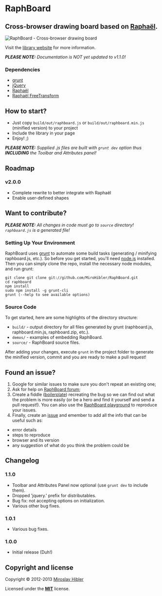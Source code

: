 # RaphBoard

## Cross-browser drawing board based on [Raphaël](http://MiroHibler.github.io/RaphBoard/).

![RaphBoard - Cross-browser drawing board](http://MiroHibler.github.io/RaphBoard/images/RaphBoard.jpg)

Visit the [library website](http://MiroHibler.github.io/RaphBoard/) for more information.

*__PLEASE NOTE:__ Documentation is NOT yet updated to v1.1.0!*

### Dependencies
 * [grunt](http://gruntjs.com/)
 * [jQuery](http://jquery.com/)
 * [Raphaël](http://raphaeljs.com/)
 * [Raphaël FreeTransform](http://alias.io/raphael/free_transform/)

## How to start?

 * Just copy `build/out/raphboard.js` or `build/out/raphboard.min.js` (minified version) to your project
 * Include the library in your page
 * Enjoy! ;)

*__PLEASE NOTE:__ Supplied .js files are built with `grunt dev` option thus __INCLUDING__ the Toolbar and Attributes panel!*

## Roadmap

### v2.0.0
 * Complete rewrite to better integrate with Raphaël
 * Enable user-defined shapes

## Want to contribute?

*__PLEASE NOTE:__ All changes in code must go to `source` directory! `raphboard.js` is a generated file!*

### Setting Up Your Environment
RaphBoard uses [grunt](http://gruntjs.com/) to automate some build tasks (generating / minifying raphboard.js, etc.).
So before you get started, you'll need [node.js](http://nodejs.org/) installed.  Then you can simply clone
the repo, install the necessary node modules, and run grunt:

    git clone git clone git://github.com/MiroHibler/RaphBoard.git
    cd raphboard
    npm install
    sudo npm install -g grunt-cli
    grunt (--help to see available options)

### Source Code
To get started, here are some highlights of the directory structure:

* `build/` - output directory for all files generated by grunt (raphboard.js, raphboard.min.js, raphboard.zip, etc.).
* `demos/` - examples of embedding RaphBoard.
* `source/` - RaphBoard source files.

After adding your changes, execute `grunt` in the project folder to generate the minified version, commit and you are ready to make a pull request!

## Found an issue?

 1. Google for similar issues to make sure you don't repeat an existing one;
 2. Ask for help on [RaphBoard forum](https://groups.google.com/d/forum/raphboard);
 3. Create a fiddle ([boilerplate](http://jsfiddle.net/MZwAW/)) recreating the bug so we can find out what the problem is more easily (or be a hero and find it yourself and send a pull request!). You can also use the [RaphBoard playground](http://MiroHibler.github.io/RaphBoard/playground.html) to reproduce your issues.
 4. Finally, create an [issue](https://github.com/MiroHibler/RaphBoard/issues) and emember to add all the info that can be useful such as:

 * error details
 * steps to reproduce
 * browser and its version
 * any suggestion of what do you think the problem could be

## Changelog

### 1.1.0
 * Toolbar and Attributes Panel now optional (use `grunt dev` to include them).
 * Dropped 'jquery.' prefix for distributables.
 * Bug fix: not accepting options on initialization.
 * Various other bug fixes.

### 1.0.1
 * Various bug fixes.

### 1.0.0
 * Initial release (Duh!)

## Copyright and license

Copyright © 2012-2013 [Miroslav Hibler](http://miro.hibler.me)

Licensed under the [**MIT**](http://miro.mit-license.org) license.
